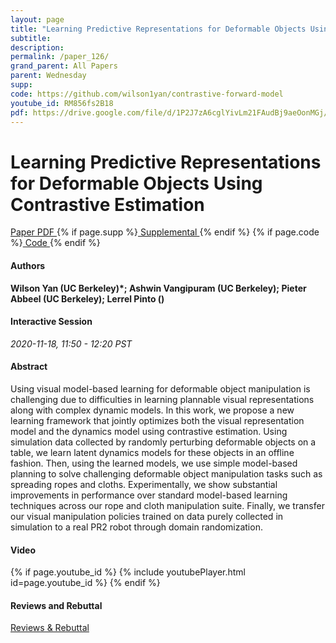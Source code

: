 ```yaml
---
layout: page
title: "Learning Predictive Representations for Deformable Objects Using Contrastive Estimation"
subtitle: 
description:
permalink: /paper_126/
grand_parent: All Papers
parent: Wednesday
supp: 
code: https://github.com/wilson1yan/contrastive-forward-model
youtube_id: RM856fs2B18
pdf: https://drive.google.com/file/d/1P2J7zA6cglYivLm21FAudBj9aeOonMGj/view
---
```


# Learning Predictive Representations for Deformable Objects Using Contrastive Estimation

<a href="https://drive.google.com/file/d/1P2J7zA6cglYivLm21FAudBj9aeOonMGj/view" target="_blank" rel="noopener noreferrer" class="btn btn-blue"><i class="fa fa-file-text-o" aria-hidden="true"></i> Paper PDF </a> {% if page.supp %}<a href="" target="_blank" rel="noopener noreferrer" class="btn btn-green"><i class="fa fa-file-text-o" aria-hidden="true"></i> Supplemental </a>{% endif %} {% if page.code %}<a href="https://github.com/wilson1yan/contrastive-forward-model" target="_blank" rel="noopener noreferrer" class="btn"><i class="fa fa-github" aria-hidden="true"></i> Code </a>{% endif %} 

#### Authors
**Wilson Yan (UC Berkeley)*; Ashwin Vangipuram (UC Berkeley); Pieter Abbeel (UC Berkeley); Lerrel Pinto ()**

#### Interactive Session
*2020-11-18, 11:50 - 12:20 PST* 

#### Abstract
Using visual model-based learning for deformable object manipulation is challenging due to difficulties in learning plannable visual representations along with complex dynamic models. In this work, we propose a new learning framework that jointly optimizes both the visual representation model and the dynamics model using contrastive estimation. Using simulation data collected by randomly perturbing deformable objects on a table, we learn latent dynamics models for these objects in an offline fashion. Then, using the learned models, we use simple model-based planning to solve challenging deformable object manipulation tasks such as spreading ropes and cloths. Experimentally, we show substantial improvements in performance over standard model-based learning techniques across our rope and cloth manipulation suite. Finally, we transfer our visual manipulation policies trained on data purely collected in simulation to a real PR2 robot through domain randomization.

#### Video
{% if page.youtube_id %}
{% include youtubePlayer.html id=page.youtube_id %}
{% endif %}

#### Reviews and Rebuttal
<a href="https://drive.google.com/file/d/1IRDNpfRdsu3tIOLDIQIOiNL7EWSO-2om/view" target="_blank" rel="noopener noreferrer" class="btn btn-purple"><i class="fa fa-pencil-square-o" aria-hidden="true"></i> Reviews & Rebuttal </a>


